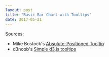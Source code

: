 ```yaml
---
layout: post
title: "Basic Bar Chart with Tooltips"
date: 2017-05-21
---
```


Sources:
* Mike Bostock's [Absolute-Positioned Tooltip](https://bl.ocks.org/mbostock/1087001)
* d3noob's [Simple d3.js tooltips](http://bl.ocks.org/d3noob/a22c42db65eb00d4e369)

<style>

	.chart rect {
	  fill: steelblue;
	}

	.chart text {
	  fill: white;
	  font: 10px sans-serif;
	  text-anchor: end;
	}

	div.tooltip {	
	    position: absolute;			
	    text-align: center;			
	    width: 80px;					
	    height: 40px;					
	    padding: 6px;				
	    font: 12px "Arial";		
	    background: white;
	    border: 1px solid #c0c0c0;
	    box-shadow: 0px 2px 2px #888888;
	    pointer-events: none;			
	}

</style>

<body>
	<svg id="example"></svg>
	<script src="https://d3js.org/d3.v3.min.js" charset="utf-8"></script>
	<script src="https://ajander.github.io/js/2017-05-21-bar-chart-with-tooltips.js"></script>

</body>